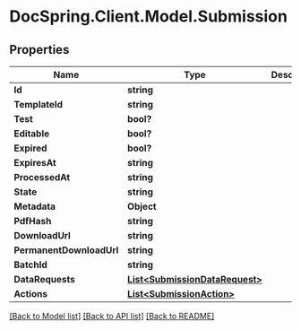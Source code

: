 # DocSpring.Client.Model.Submission
## Properties

Name | Type | Description | Notes
------------ | ------------- | ------------- | -------------
**Id** | **string** |  | 
**TemplateId** | **string** |  | [optional] 
**Test** | **bool?** |  | 
**Editable** | **bool?** |  | [optional] 
**Expired** | **bool?** |  | 
**ExpiresAt** | **string** |  | [optional] 
**ProcessedAt** | **string** |  | [optional] 
**State** | **string** |  | 
**Metadata** | **Object** |  | [optional] 
**PdfHash** | **string** |  | [optional] 
**DownloadUrl** | **string** |  | [optional] 
**PermanentDownloadUrl** | **string** |  | [optional] 
**BatchId** | **string** |  | [optional] 
**DataRequests** | [**List&lt;SubmissionDataRequest&gt;**](SubmissionDataRequest.md) |  | [optional] 
**Actions** | [**List&lt;SubmissionAction&gt;**](SubmissionAction.md) |  | [optional] 

[[Back to Model list]](../README.md#documentation-for-models) [[Back to API list]](../README.md#documentation-for-api-endpoints) [[Back to README]](../README.md)

